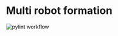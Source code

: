 # Multi robot formation
![pylint workflow](https://github.com/xinchihuang/multi_robot_formation.git/actions/workflows/pylint/dge.svg)